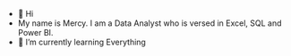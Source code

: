 - 👋 Hi
- My name is Mercy. I am a Data Analyst who is versed in Excel, SQL and Power BI.
- 🌱 I’m currently learning Everything
  

<!---
Adetutu2002/Adetutu2002 is a ✨ special ✨ repository because its `README.md` (this file) appears on your GitHub profile.
You can click the Preview link to take a look at your changes.
--->
